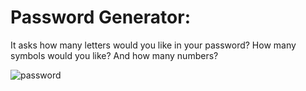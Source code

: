 # **Password Generator:**

It asks how many letters would you like in your password? How many symbols would you like? And how many numbers?

![password](https://user-images.githubusercontent.com/62405434/144150915-6e375825-d3a5-4cd4-9a30-c7f4c9c16255.PNG)

